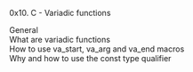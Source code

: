 0x10. C - Variadic functions
  
  
General  
What are variadic functions  
How to use va_start, va_arg and va_end macros  
Why and how to use the const type qualifier
